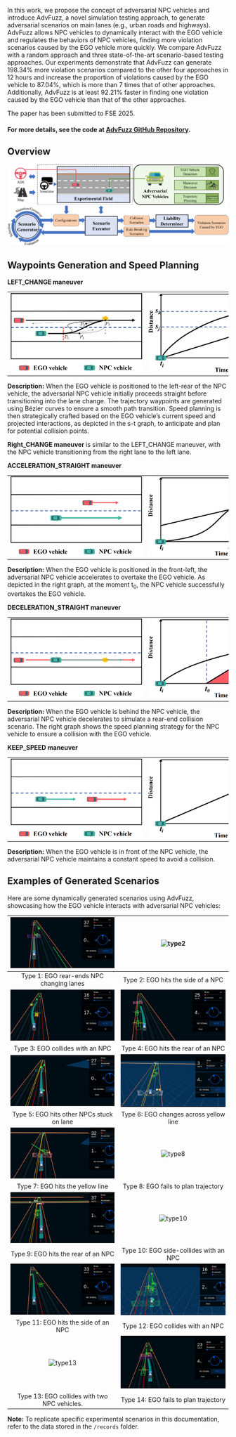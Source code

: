 In this work, we propose the concept of adversarial NPC vehicles and introduce AdvFuzz, a novel simulation testing approach, to generate adversarial scenarios on main lanes (e.g., urban roads and highways). AdvFuzz allows NPC vehicles to dynamically interact with the EGO vehicle and regulates the behaviors of NPC vehicles, finding more violation scenarios caused by the EGO vehicle more quickly. We compare AdvFuzz with a random approach and three state-of-the-art scenario-based testing approaches. Our experiments demonstrate that AdvFuzz can generate 198.34% more violation scenarios compared to the other four approaches in 12 hours and increase the proportion of violations caused by the EGO vehicle to 87.04%, which is more than 7 times that of other approaches. Additionally, AdvFuzz is at least 92.21% faster in finding one violation caused by the EGO vehicle than that of the other approaches.

<!-- 补一句code代码点击这里查看 -->
The paper has been submitted to FSE 2025.

#### For more details, see the code at [AdvFuzz GitHub Repository](https://github.com/AdvFuzz).

## Overview
![Overview Image](/img/Overview_00.png)


## Waypoints Generation and Speed Planning

**LEFT_CHANGE maneuver**

<table>
  <tr>
    <td><img src="img/ST_graph1.png" alt="Graph 1" style="width:100%; max-width:500px; min-width:300px;"></td>
    <td><img src="img/ST_graph2.png" alt="Graph 2" style="width:100%; max-width:500px; min-width:300px;"></td>
  </tr>
</table>

**Description:** When the EGO vehicle is positioned to the left-rear of the NPC vehicle, the adversarial NPC vehicle initially proceeds straight before transitioning into the lane change. The trajectory waypoints are generated using Bézier curves to ensure a smooth path transition. Speed planning is then strategically crafted based on the EGO vehicle’s current speed and projected interactions, as depicted in the s-t graph, to anticipate and plan for potential collision points.

**Right_CHANGE maneuver** is similar to the LEFT_CHANGE maneuver, with the NPC vehicle transitioning from the right lane to the left lane.

**ACCELERATION_STRAIGHT maneuver**

<table>
  <tr>
    <td><img src="img/ST_graph6.png" alt="Acceleration Graph" style="width:100%; max-width:500px; min-width:300px;"></td>
    <td><img src="img/ST_graph3_00.png" alt="Speed Planning Graph" style="width:100%; max-width:500px; min-width:300px;"></td>
  </tr>
</table>

**Description:** When the EGO vehicle is positioned in the front-left, the adversarial NPC vehicle accelerates to overtake the EGO vehicle. As depicted in the right graph, at the moment t<sub>0</sub>, the NPC vehicle successfully overtakes the EGO vehicle.

**DECELERATION_STRAIGHT maneuver**

<table>
  <tr>
    <td><img src="img/ST_graph5.png" alt="Deceleration Graph" style="width:100%; max-width:500px; min-width:300px;"></td>
    <td><img src="img/ST_graph2_00.png" alt="Speed Control Graph" style="width:100%; max-width:500px; min-width:300px;"></td>
  </tr>
</table>

**Description:** When the EGO vehicle is behind the NPC vehicle, the adversarial NPC vehicle decelerates to simulate a rear-end collision scenario. The right graph shows the speed planning strategy for the NPC vehicle to ensure a collision with the EGO vehicle.

**KEEP_SPEED maneuver**

<table>
  <tr>
    <td><img src="img/ST_graph7_00.png" alt="Keep Speed Graph" style="width:100%; max-width:500px; min-width:300px;"></td>
    <td><img src="img/ST_graph8_00.png" alt="Speed Planning Graph" style="width:100%; max-width:500px; min-width:300px;"></td>
  </tr>
</table>

**Description:** When the EGO vehicle is in front of the NPC vehicle, the adversarial NPC vehicle maintains a constant speed to avoid a collision. 



## Examples of Generated Scenarios
Here are some dynamically generated scenarios using AdvFuzz, showcasing how the EGO vehicle interacts with adversarial NPC vehicles:

| ![type1](img/type1.gif) | ![type2](img/type2.gif) |
|:------------------------:|:------------------------:|
| Type 1: EGO rear-ends NPC changing lanes | Type 2: EGO hits the side of a NPC |
| ![type3](img/type3.gif) | ![type4](img/type4.gif) |
| Type 3: EGO collides with an NPC | Type 4: EGO hits the rear of an NPC |
| ![type5](img/type5.gif) | ![type6](img/type6.gif) |
| Type 5: EGO hits other NPCs stuck on lane | Type 6: EGO changes across yellow line |
| ![type7](img/type7.gif) | ![type8](img/type8.gif) |
| Type 7: EGO hits the yellow line | Type 8: EGO fails to plan trajectory |
| ![type9](img/type9.gif) | ![type10](img/type10.gif) |
| Type 9: EGO hits the rear of an NPC | Type 10: EGO side-collides with an NPC |
| ![type11](img/type11.gif) | ![type12](img/type12.gif) |
| Type 11: EGO hits the side of an NPC | Type 12: EGO collides with an NPC |
| ![type13](img/type13.gif) | ![type14](img/type14.gif) |
| Type 13: EGO collides with two NPC vehicles. | Type 14: EGO fails to plan trajectory |

**Note:** To replicate specific experimental scenarios in this documentation, refer to the data stored in the `/records` folder.

